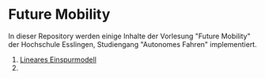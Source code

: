 # Future Mobility

In dieser Repository werden einige Inhalte der Vorlesung "Future Mobility" der Hochschule Esslingen, Studiengang "Autonomes Fahren" implementiert.

1. [Lineares Einspurmodell](Lineares-Einspurmodell.ipynb)
2. 
